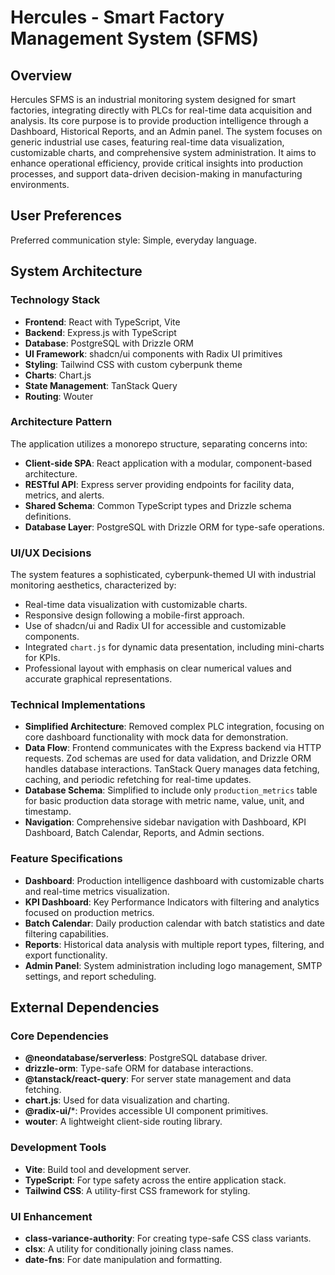 # Hercules - Smart Factory Management System (SFMS)

## Overview
Hercules SFMS is an industrial monitoring system designed for smart factories, integrating directly with PLCs for real-time data acquisition and analysis. Its core purpose is to provide production intelligence through a Dashboard, Historical Reports, and an Admin panel. The system focuses on generic industrial use cases, featuring real-time data visualization, customizable charts, and comprehensive system administration. It aims to enhance operational efficiency, provide critical insights into production processes, and support data-driven decision-making in manufacturing environments.

## User Preferences
Preferred communication style: Simple, everyday language.

## System Architecture

### Technology Stack
- **Frontend**: React with TypeScript, Vite
- **Backend**: Express.js with TypeScript
- **Database**: PostgreSQL with Drizzle ORM
- **UI Framework**: shadcn/ui components with Radix UI primitives
- **Styling**: Tailwind CSS with custom cyberpunk theme
- **Charts**: Chart.js
- **State Management**: TanStack Query
- **Routing**: Wouter

### Architecture Pattern
The application utilizes a monorepo structure, separating concerns into:
- **Client-side SPA**: React application with a modular, component-based architecture.
- **RESTful API**: Express server providing endpoints for facility data, metrics, and alerts.
- **Shared Schema**: Common TypeScript types and Drizzle schema definitions.
- **Database Layer**: PostgreSQL with Drizzle ORM for type-safe operations.

### UI/UX Decisions
The system features a sophisticated, cyberpunk-themed UI with industrial monitoring aesthetics, characterized by:
- Real-time data visualization with customizable charts.
- Responsive design following a mobile-first approach.
- Use of shadcn/ui and Radix UI for accessible and customizable components.
- Integrated `chart.js` for dynamic data presentation, including mini-charts for KPIs.
- Professional layout with emphasis on clear numerical values and accurate graphical representations.

### Technical Implementations
- **Simplified Architecture**: Removed complex PLC integration, focusing on core dashboard functionality with mock data for demonstration.
- **Data Flow**: Frontend communicates with the Express backend via HTTP requests. Zod schemas are used for data validation, and Drizzle ORM handles database interactions. TanStack Query manages data fetching, caching, and periodic refetching for real-time updates.
- **Database Schema**: Simplified to include only `production_metrics` table for basic production data storage with metric name, value, unit, and timestamp.
- **Navigation**: Comprehensive sidebar navigation with Dashboard, KPI Dashboard, Batch Calendar, Reports, and Admin sections.

### Feature Specifications
- **Dashboard**: Production intelligence dashboard with customizable charts and real-time metrics visualization.
- **KPI Dashboard**: Key Performance Indicators with filtering and analytics focused on production metrics.
- **Batch Calendar**: Daily production calendar with batch statistics and date filtering capabilities.
- **Reports**: Historical data analysis with multiple report types, filtering, and export functionality.
- **Admin Panel**: System administration including logo management, SMTP settings, and report scheduling.

## External Dependencies

### Core Dependencies
- **@neondatabase/serverless**: PostgreSQL database driver.
- **drizzle-orm**: Type-safe ORM for database interactions.
- **@tanstack/react-query**: For server state management and data fetching.
- **chart.js**: Used for data visualization and charting.
- **@radix-ui/***: Provides accessible UI component primitives.
- **wouter**: A lightweight client-side routing library.

### Development Tools
- **Vite**: Build tool and development server.
- **TypeScript**: For type safety across the entire application stack.
- **Tailwind CSS**: A utility-first CSS framework for styling.

### UI Enhancement
- **class-variance-authority**: For creating type-safe CSS class variants.
- **clsx**: A utility for conditionally joining class names.
- **date-fns**: For date manipulation and formatting.
```